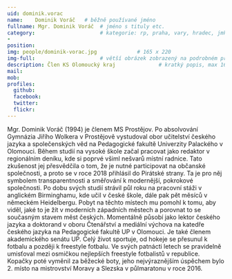 ```yaml
---
uid: dominik.vorac
name:    Dominik Voráč   # běžně používané jméno
fullname: Mgr. Dominik Voráč  # jméno s tituly etc.
category:                     # kategorie: rp, praha, vary, hradec, jmk, senat
- 
position: 
img: people/dominik-vorac.jpg             # 165 x 220
img-full:                     # větší obrázek zobrazený na podrobném profilu
description: Člen KS Olomoucký kraj              # kratký popis, max 160 znaků
mail: 
mob: 
profiles:
  github:
  facebook: 
  twitter:         
  flickr: 
---
```

Mgr. Dominik Voráč (1994) je členem MS Prostějov. Po absolvování Gymnázia Jiřího Wolkera v Prostějově vystudoval obor učitelství českého jazyka a společenských věd na Pedagogické fakultě Univerzity Palackého v Olomouci. Během studií na vysoké škole začal pracovat jako redaktor v regionálním deníku, kde si poprvé všiml nešvarů místní radnice. Tato zkušenost jej přesvědčila o tom, že je nutné participovat na občanské společnosti, a proto se v roce 2018 přihlásil do Pirátské strany. Ta je pro něj symbolem transparentnosti a směřování k modernější, pokrokové společnosti.
Po dobu svých studií strávil půl roku na pracovní stáži v anglickém Birminghamu, kde učil v české škole, dále pak pět měsíců v německém Heidelbergu. Pobyt na těchto místech mu pomohl k tomu, aby viděl, jaké to je žít v moderních západních městech a porovnat to se současným stavem měst českých. Momentálně působí jako lektor českého jazyka a doktorand v oboru Čtenářství a mediální výchova na katedře českého jazyka na Pedagogické fakultě UP v Olomouci. Je také členem akademického senátu UP.
Celý život sportuje, od hokeje se přesunul k fotbalu a později k freestyle fotbalu. Ve svých patnácti letech se pravidelně umisťoval mezi osmičkou nejlepších freestyle fotbalistů v republice. Kopačky poté vyměnil za běžecké boty, jeho nejvýraznějším úspěchem bylo 2. místo na mistrovství Moravy a Slezska v půlmaratonu v roce 2016. 
